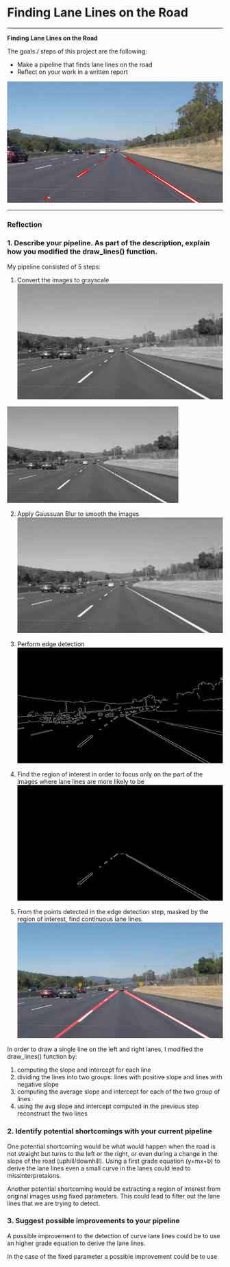 # **Finding Lane Lines on the Road** 

---

**Finding Lane Lines on the Road**

The goals / steps of this project are the following:
* Make a pipeline that finds lane lines on the road
* Reflect on your work in a written report

![Introduction](https://github.com/Ventu012/P1_FindingLaneLines/blob/main/examples/line-segments-example.jpg)

---

### Reflection

### 1. Describe your pipeline. As part of the description, explain how you modified the draw_lines() function.

My pipeline consisted of 5 steps:
1. Convert the images to grayscale
![Grayscale](https://github.com/Ventu012/P1_FindingLaneLines/blob/main/test_images_output/solidWhiteCurve_gray.jpg)

<img src="https://github.com/Ventu012/P1_FindingLaneLines/blob/main/test_images_output/solidWhiteCurve_gray.jpg" width="400" />

2. Apply Gaussuan Blur to smooth the images
![Gaussian Blur](https://github.com/Ventu012/P1_FindingLaneLines/blob/main/test_images_output/solidWhiteCurve_blur_gray.jpg)

3. Perform edge detection
![Canny Edges](https://github.com/Ventu012/P1_FindingLaneLines/blob/main/test_images_output/solidWhiteCurve_edges.jpg)

4. Find the region of interest in order to focus only on the part of the images where lane lines are more likely to be
![Region of Interest](https://github.com/Ventu012/P1_FindingLaneLines/blob/main/test_images_output/solidWhiteCurve_masked_edges.jpg)

5. From the points detected in the edge detection step, masked by the region of interest, find continuous lane lines.
![Lane Lines](https://github.com/Ventu012/P1_FindingLaneLines/blob/main/test_images_output/solidWhiteCurve_output.jpg)


In order to draw a single line on the left and right lanes, I modified the draw_lines() function by:
1. computing the slope and intercept for each line
2. dividing the lines into two groups: lines with positive slope and lines with negative slope
3. computing the average slope and intercept for each of the two group of lines
4. using the avg slope and intercept computed in the previous step reconstruct the two lines


### 2. Identify potential shortcomings with your current pipeline


One potential shortcoming would be what would happen when the road is not straight but turns to the left or the right, or even during a change in the slope of the road (uphill/downhill). Using a first grade equation (y=mx+b) to derive the lane lines even a small curve in the lanes could lead to missinterpretaions.

Another potential shortcoming would be extracting a region of interest from original images using fixed parameters. This could lead to filter out the lane lines that we are trying to detect. 


### 3. Suggest possible improvements to your pipeline

A possible improvement to the detection of curve lane lines could be to use an higher grade equation to derive the lane lines.

In the case of the fixed parameter a possible improvement could be to use 
